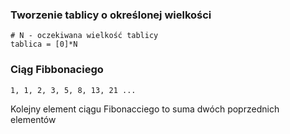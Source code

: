 ### Tworzenie tablicy o określonej wielkości

```
# N - oczekiwana wielkość tablicy
tablica = [0]*N 

```

### Ciąg Fibbonaciego

`1, 1, 2, 3, 5, 8, 13, 21 ...`

Kolejny element ciągu Fibonacciego to suma dwóch poprzednich elementów